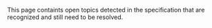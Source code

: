This page containts open topics detected in the specification that are recognized and still need to be resolved.
